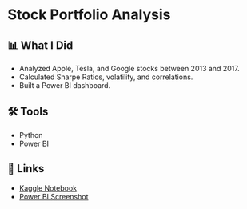 # Stock Portfolio Analysis  

## 📊 What I Did  
- Analyzed Apple, Tesla, and Google stocks between 2013 and 2017.  
- Calculated Sharpe Ratios, volatility, and correlations.  
- Built a Power BI dashboard.  

## 🛠️ Tools  
- Python  
- Power BI  

## 🔗 Links  
- [Kaggle Notebook](https://www.kaggle.com/code/mouizeddinekisma/from-zero-to-finance-analyzing-stock-risk-return)  
- [Power BI Screenshot](visuals/dashboard.PNG)

